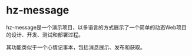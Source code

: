 # hz-message


hz-message是一个演示项目，以多语言的方式展示了一个简单的动态Web项目的设计、开发、测试和部署过程。

其功能类似于一个心情记事本，包括消息展示、发布和获取。
